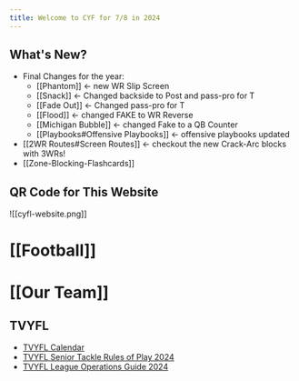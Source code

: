 ```yaml
---
title: Welcome to CYF for 7/8 in 2024
---
```

## What's New?
- Final Changes for the year:
	- [[Phantom]] <- new WR Slip Screen
	- [[Snack]] <- Changed backside to Post and pass-pro for T
	- [[Fade Out]]  <- Changed pass-pro for T
	- [[Flood]] <- changed FAKE to WR Reverse
	- [[Michigan Bubble]] <- changed Fake to a QB Counter
	- [[Playbooks#Offensive Playbooks]] <- offensive playbooks updated
- [[2WR Routes#Screen Routes]] <- checkout the new Crack-Arc blocks with 3WRs!
- [[Zone-Blocking-Flashcards]]



## QR Code for This Website
![[cyfl-website.png]]

# [[Football]]

# [[Our Team]]

## TVYFL
- [TVYFL Calendar](https://www.tvyfl.org/calendar)
- [TVYFL Senior Tackle Rules of Play 2024](https://cdn1.sportngin.com/attachments/document/5f9a-2780650/2024_TVYFL_Senior_Tackle_Rules_of_Play.pdf)
- [TVYFL League Operations Guide 2024](https://cdn1.sportngin.com/attachments/document/a404-3027325/2024_TVYFL_League_Operations_Guide.pdf)